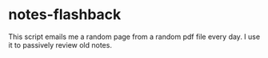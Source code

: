 # notes-flashback

This script emails me a random page from a random pdf file every day. I use it to passively review old notes.
